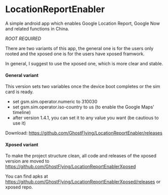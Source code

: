 LocationReportEnabler
=====================

A simple android app which enables Google Location Report, Google Now and related functions in China.

*ROOT REQUIRED*

There are two variants of this app, the general one is for the users only rooted and the xposed one is for the users have xposed framwork.

In general, I suggest to use the xposed one, which is more clear and stable.

#### General variant

This version sets two variables once the device boot completes or the sim card is ready.

+ set gsm.sim.operator.numeric to 310030
+ set gsm.sim.operator.iso-country to us  (to enable the Google Maps' timeline)
+ after version 1.4.1, you can set it to any value you want (be cautious to use it)

Download: https://github.com/GhostFlying/LocationReportEnabler/releases

#### Xposed variant

To make the project structure clean, all code and releases of the xposed version are moved to https://github.com/GhostFlying/LocationReportEnablerXposed

You can find apks at https://github.com/GhostFlying/LocationReportEnablerXposed/releases or xposed repo.
